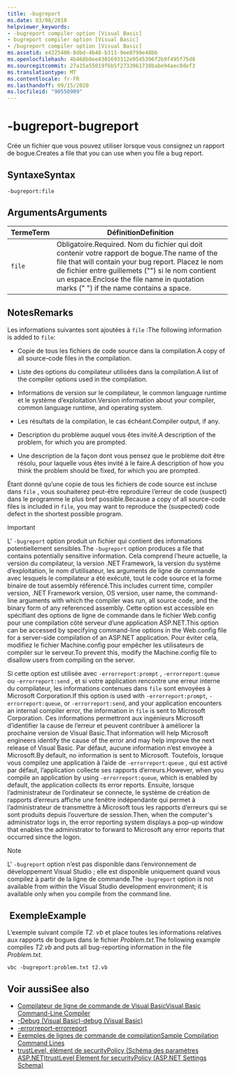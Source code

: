 ```yaml
---
title: -bugreport
ms.date: 03/08/2018
helpviewer_keywords:
- -bugreport compiler option [Visual Basic]
- bugreport compiler option [Visual Basic]
- /bugreport compiler option [Visual Basic]
ms.assetid: e4325406-8dbd-4b48-b311-9ee0799e48bb
ms.openlocfilehash: 4b468b8ee4301693312e9545396f2b9f495f75d8
ms.sourcegitcommit: 27a15a55019f6b5f2733961738babe94aec0def3
ms.translationtype: MT
ms.contentlocale: fr-FR
ms.lasthandoff: 09/15/2020
ms.locfileid: "90550909"
---
```

# <a name="-bugreport"></a><span data-ttu-id="01cba-102">-bugreport</span><span class="sxs-lookup"><span data-stu-id="01cba-102">-bugreport</span></span>

<span data-ttu-id="01cba-103">Crée un fichier que vous pouvez utiliser lorsque vous consignez un rapport de bogue.</span><span class="sxs-lookup"><span data-stu-id="01cba-103">Creates a file that you can use when you file a bug report.</span></span>

## <a name="syntax"></a><span data-ttu-id="01cba-104">Syntaxe</span><span class="sxs-lookup"><span data-stu-id="01cba-104">Syntax</span></span>

```console
-bugreport:file
```

## <a name="arguments"></a><span data-ttu-id="01cba-105">Arguments</span><span class="sxs-lookup"><span data-stu-id="01cba-105">Arguments</span></span>

|<span data-ttu-id="01cba-106">Terme</span><span class="sxs-lookup"><span data-stu-id="01cba-106">Term</span></span>|<span data-ttu-id="01cba-107">Définition</span><span class="sxs-lookup"><span data-stu-id="01cba-107">Definition</span></span>|
|---|---|
|`file`|<span data-ttu-id="01cba-108">Obligatoire.</span><span class="sxs-lookup"><span data-stu-id="01cba-108">Required.</span></span> <span data-ttu-id="01cba-109">Nom du fichier qui doit contenir votre rapport de bogue.</span><span class="sxs-lookup"><span data-stu-id="01cba-109">The name of the file that will contain your bug report.</span></span> <span data-ttu-id="01cba-110">Placez le nom de fichier entre guillemets ("") si le nom contient un espace.</span><span class="sxs-lookup"><span data-stu-id="01cba-110">Enclose the file name in quotation marks (" ") if the name contains a space.</span></span>|

## <a name="remarks"></a><span data-ttu-id="01cba-111">Notes</span><span class="sxs-lookup"><span data-stu-id="01cba-111">Remarks</span></span>

<span data-ttu-id="01cba-112">Les informations suivantes sont ajoutées à `file` :</span><span class="sxs-lookup"><span data-stu-id="01cba-112">The following information is added to `file`:</span></span>

- <span data-ttu-id="01cba-113">Copie de tous les fichiers de code source dans la compilation.</span><span class="sxs-lookup"><span data-stu-id="01cba-113">A copy of all source-code files in the compilation.</span></span>

- <span data-ttu-id="01cba-114">Liste des options du compilateur utilisées dans la compilation.</span><span class="sxs-lookup"><span data-stu-id="01cba-114">A list of the compiler options used in the compilation.</span></span>

- <span data-ttu-id="01cba-115">Informations de version sur le compilateur, le common language runtime et le système d’exploitation.</span><span class="sxs-lookup"><span data-stu-id="01cba-115">Version information about your compiler, common language runtime, and operating system.</span></span>

- <span data-ttu-id="01cba-116">Les résultats de la compilation, le cas échéant.</span><span class="sxs-lookup"><span data-stu-id="01cba-116">Compiler output, if any.</span></span>

- <span data-ttu-id="01cba-117">Description du problème auquel vous êtes invité.</span><span class="sxs-lookup"><span data-stu-id="01cba-117">A description of the problem, for which you are prompted.</span></span>

- <span data-ttu-id="01cba-118">Une description de la façon dont vous pensez que le problème doit être résolu, pour laquelle vous êtes invité à le faire.</span><span class="sxs-lookup"><span data-stu-id="01cba-118">A description of how you think the problem should be fixed, for which you are prompted.</span></span>

<span data-ttu-id="01cba-119">Étant donné qu’une copie de tous les fichiers de code source est incluse dans `file` , vous souhaiterez peut-être reproduire l’erreur de code (suspect) dans le programme le plus bref possible.</span><span class="sxs-lookup"><span data-stu-id="01cba-119">Because a copy of all source-code files is included in `file`, you may want to reproduce the (suspected) code defect in the shortest possible program.</span></span>

> [!IMPORTANT]
> <span data-ttu-id="01cba-120">L' `-bugreport` option produit un fichier qui contient des informations potentiellement sensibles.</span><span class="sxs-lookup"><span data-stu-id="01cba-120">The `-bugreport` option produces a file that contains potentially sensitive information.</span></span> <span data-ttu-id="01cba-121">Cela comprend l’heure actuelle, la version du compilateur, la version .NET Framework, la version du système d’exploitation, le nom d’utilisateur, les arguments de ligne de commande avec lesquels le compilateur a été exécuté, tout le code source et la forme binaire de tout assembly référencé.</span><span class="sxs-lookup"><span data-stu-id="01cba-121">This includes current time, compiler version, .NET Framework version, OS version, user name, the command-line arguments with which the compiler was run, all source code, and the binary form of any referenced assembly.</span></span> <span data-ttu-id="01cba-122">Cette option est accessible en spécifiant des options de ligne de commande dans le fichier Web.config pour une compilation côté serveur d’une application ASP.NET.</span><span class="sxs-lookup"><span data-stu-id="01cba-122">This option can be accessed by specifying command-line options in the Web.config file for a server-side compilation of an ASP.NET application.</span></span> <span data-ttu-id="01cba-123">Pour éviter cela, modifiez le fichier Machine.config pour empêcher les utilisateurs de compiler sur le serveur.</span><span class="sxs-lookup"><span data-stu-id="01cba-123">To prevent this, modify the Machine.config file to disallow users from compiling on the server.</span></span>

<span data-ttu-id="01cba-124">Si cette option est utilisée avec `-errorreport:prompt` , `-errorreport:queue` ou `-errorreport:send` , et si votre application rencontre une erreur interne du compilateur, les informations contenues dans `file` sont envoyées à Microsoft Corporation.</span><span class="sxs-lookup"><span data-stu-id="01cba-124">If this option is used with `-errorreport:prompt`, `-errorreport:queue`, or `-errorreport:send`, and your application encounters an internal compiler error, the information in `file` is sent to Microsoft Corporation.</span></span> <span data-ttu-id="01cba-125">Ces informations permettront aux ingénieurs Microsoft d’identifier la cause de l’erreur et peuvent contribuer à améliorer la prochaine version de Visual Basic.</span><span class="sxs-lookup"><span data-stu-id="01cba-125">That information will help Microsoft engineers identify the cause of the error and may help improve the next release of Visual Basic.</span></span> <span data-ttu-id="01cba-126">Par défaut, aucune information n’est envoyée à Microsoft.</span><span class="sxs-lookup"><span data-stu-id="01cba-126">By default, no information is sent to Microsoft.</span></span> <span data-ttu-id="01cba-127">Toutefois, lorsque vous compilez une application à l’aide de `-errorreport:queue` , qui est activé par défaut, l’application collecte ses rapports d’erreurs.</span><span class="sxs-lookup"><span data-stu-id="01cba-127">However, when you compile an application by using `-errorreport:queue`, which is enabled by default, the application collects its error reports.</span></span> <span data-ttu-id="01cba-128">Ensuite, lorsque l’administrateur de l’ordinateur se connecte, le système de création de rapports d’erreurs affiche une fenêtre indépendante qui permet à l’administrateur de transmettre à Microsoft tous les rapports d’erreurs qui se sont produits depuis l’ouverture de session.</span><span class="sxs-lookup"><span data-stu-id="01cba-128">Then, when the computer's administrator logs in, the error reporting system displays a pop-up window that enables the administrator to forward to Microsoft any error reports that occurred since the logon.</span></span>

> [!NOTE]
> <span data-ttu-id="01cba-129">L' `-bugreport` option n’est pas disponible dans l’environnement de développement Visual Studio ; elle est disponible uniquement quand vous compilez à partir de la ligne de commande.</span><span class="sxs-lookup"><span data-stu-id="01cba-129">The `-bugreport` option is not available from within the Visual Studio development environment; it is available only when you compile from the command line.</span></span>

## <a name="example"></a><span data-ttu-id="01cba-130"> Exemple</span><span class="sxs-lookup"><span data-stu-id="01cba-130">Example</span></span>

<span data-ttu-id="01cba-131">L’exemple suivant compile *T2. vb* et place toutes les informations relatives aux rapports de bogues dans le fichier *Problem.txt*.</span><span class="sxs-lookup"><span data-stu-id="01cba-131">The following example compiles *T2.vb* and puts all bug-reporting information in the file *Problem.txt*.</span></span>

```console
vbc -bugreport:problem.txt t2.vb
```

## <a name="see-also"></a><span data-ttu-id="01cba-132">Voir aussi</span><span class="sxs-lookup"><span data-stu-id="01cba-132">See also</span></span>

- [<span data-ttu-id="01cba-133">Compilateur de ligne de commande de Visual Basic</span><span class="sxs-lookup"><span data-stu-id="01cba-133">Visual Basic Command-Line Compiler</span></span>](index.md)
- [<span data-ttu-id="01cba-134">-Debug (Visual Basic)</span><span class="sxs-lookup"><span data-stu-id="01cba-134">-debug (Visual Basic)</span></span>](debug.md)
- [<span data-ttu-id="01cba-135">-errorreport</span><span class="sxs-lookup"><span data-stu-id="01cba-135">-errorreport</span></span>](errorreport.md)
- [<span data-ttu-id="01cba-136">Exemples de lignes de commande de compilation</span><span class="sxs-lookup"><span data-stu-id="01cba-136">Sample Compilation Command Lines</span></span>](sample-compilation-command-lines.md)
- <span data-ttu-id="01cba-137">[trustLevel, élément de securityPolicy (Schéma des paramètres ASP.NET)](/previous-versions/dotnet/netframework-4.0/as399f0x(v=vs.100))</span><span class="sxs-lookup"><span data-stu-id="01cba-137">[trustLevel Element for securityPolicy (ASP.NET Settings Schema)](/previous-versions/dotnet/netframework-4.0/as399f0x(v=vs.100))</span></span>
